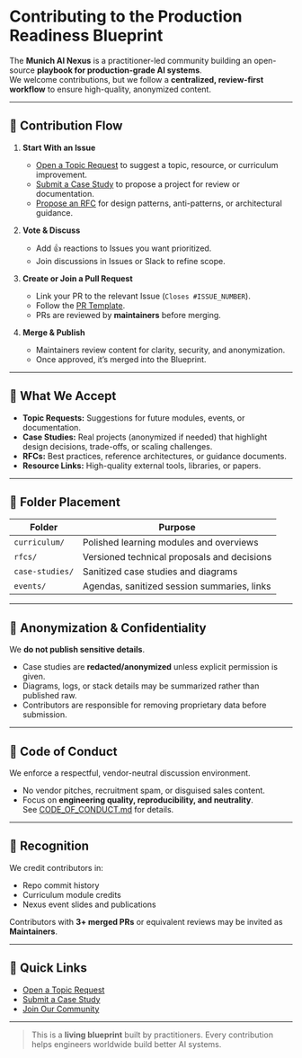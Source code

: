 # Contributing to the Production Readiness Blueprint

The **Munich AI Nexus** is a practitioner-led community building an open-source **playbook for production-grade AI systems**.  
We welcome contributions, but we follow a **centralized, review-first workflow** to ensure high-quality, anonymized content.  

---

## 🔹 Contribution Flow

1. **Start With an Issue**
   - [Open a Topic Request](../../issues/new?template=topic_request.yml) to suggest a topic, resource, or curriculum improvement.
   - [Submit a Case Study](../../issues/new?template=case_study.yml) to propose a project for review or documentation.
   - [Propose an RFC](../../issues/new) for design patterns, anti-patterns, or architectural guidance.

2. **Vote & Discuss**
   - Add 👍 reactions to Issues you want prioritized.
   - Join discussions in Issues or Slack to refine scope.

3. **Create or Join a Pull Request**
   - Link your PR to the relevant Issue (`Closes #ISSUE_NUMBER`).
   - Follow the [PR Template](.github/PULL_REQUEST_TEMPLATE.md).
   - PRs are reviewed by **maintainers** before merging.

4. **Merge & Publish**
   - Maintainers review content for clarity, security, and anonymization.
   - Once approved, it’s merged into the Blueprint.

---

## 🔹 What We Accept
- **Topic Requests:** Suggestions for future modules, events, or documentation.
- **Case Studies:** Real projects (anonymized if needed) that highlight design decisions, trade-offs, or scaling challenges.
- **RFCs:** Best practices, reference architectures, or guidance documents.
- **Resource Links:** High-quality external tools, libraries, or papers.

---

## 🔹 Folder Placement
| Folder                     | Purpose                                         |
|---------------------------|-------------------------------------------------|
| `curriculum/`             | Polished learning modules and overviews         |
| `rfcs/`                   | Versioned technical proposals and decisions     |
| `case-studies/`           | Sanitized case studies and diagrams             |
| `events/`                 | Agendas, sanitized session summaries, links     |

---

## 🔹 Anonymization & Confidentiality
We **do not publish sensitive details**.  
- Case studies are **redacted/anonymized** unless explicit permission is given.  
- Diagrams, logs, or stack details may be summarized rather than published raw.  
- Contributors are responsible for removing proprietary data before submission.

---

## 🔹 Code of Conduct
We enforce a respectful, vendor-neutral discussion environment.  
- No vendor pitches, recruitment spam, or disguised sales content.  
- Focus on **engineering quality, reproducibility, and neutrality**.  
See [CODE_OF_CONDUCT.md](./CODE_OF_CONDUCT.md) for details.

---

## 🔹 Recognition
We credit contributors in:
- Repo commit history
- Curriculum module credits
- Nexus event slides and publications

Contributors with **3+ merged PRs** or equivalent reviews may be invited as **Maintainers**.

---

## 🔹 Quick Links
- [Open a Topic Request](../../issues/new?template=topic_request.yml)  
- [Submit a Case Study](../../issues/new?template=case_study.yml)  
- [Join Our Community](https://example.com/slack)  

---

> This is a **living blueprint** built by practitioners. Every contribution helps engineers worldwide build better AI systems.
